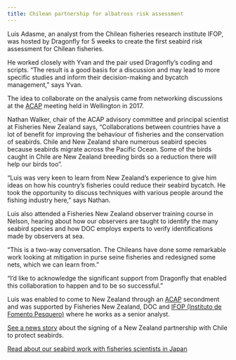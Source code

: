 ```yaml
---
title: Chilean partnership for albatross risk assessment
---
```

Luis Adasme, an analyst from the Chilean fisheries research institute IFOP, was hosted by Dragonfly for 5 weeks to create the first seabird risk assessment for Chilean fisheries.

<!--more-->

He worked closely with Yvan and the pair used Dragonfly’s coding and scripts.
“The result is a good basis for a discussion and may lead to more specific studies and inform their decision-making and bycatch management,” says Yvan.  

The idea to collaborate on the analysis came from networking discussions at the [ACAP](https://acap.aq/) meeting held in Wellington in 2017.

Nathan Walker, chair of the ACAP advisory committee and principal scientist at Fisheries New Zealand says, “Collaborations between countries have a lot of benefit for improving the behaviour of fisheries and the conservation of seabirds. Chile and New Zealand share numerous seabird species because seabirds migrate across the Pacific Ocean. Some of the birds caught in Chile are New Zealand breeding birds so a reduction there will help our birds too”.

“Luis was very keen to learn from New Zealand’s experience to give him ideas on how his country’s fisheries could reduce their seabird bycatch. He took the opportunity to discuss techniques with various people around the fishing industry here,” says Nathan.

Luis also attended a Fisheries New Zealand observer training course in Nelson, hearing about how our observers are taught to identify the many seabird species and how DOC employs experts to verify identifications made by observers at sea.

“This is a two-way conversation. The Chileans have done some remarkable work looking at mitigation in purse seine fisheries and redesigned some nets, which we can learn from.”

“I’d like to acknowledge the significant support from Dragonfly that enabled this collaboration to happen and to be so successful.”

Luis was enabled to come to New Zealand through an [ACAP](https://acap.aq/) secondment and was supported by Fisheries New Zealand, DOC and [IFOP (Instituto de Fomento Pesquero)](https://www.ifop.cl/en/) where he works as a senior analyst.

[See a news story](https://www.nzherald.co.nz/nz/news/article.cfm?c_id=1&objectid=12162768) about the signing of a New Zealand partnership with Chile to protect seabirds.

[Read about our seabird work with fisheries scientists in Japan](https://www.dragonfly.co.nz/news/2017-12-21-japan-science.html)
